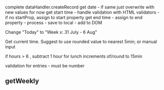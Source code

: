 complete dataHandler.createRecord
get date - if same just overwrite with new values for now
get start time
    - handle validation with HTML validators
    - if no startProp, assign to start property
get end time
    - assign to end property
    - process
    - save to local
    - add to DOM

Change "Today" to "Week x: 31 July - 6 Aug"

Get current time. Suggest to use rounded value to nearest 5min; or manual input 

if hours > 6 , subtract 1 hour for lunch
increments of/round to 15min

validation for entries - must be number

getWeekly
- 